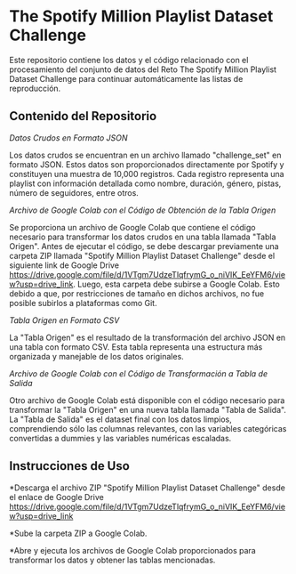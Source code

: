 # The Spotify Million Playlist Dataset Challenge

Este repositorio contiene los datos y el código relacionado con el procesamiento del conjunto de datos del Reto The Spotify Million Playlist Dataset Challenge para continuar automáticamente las listas de reproducción. 

## Contenido del Repositorio
*Datos Crudos en Formato JSON*

Los datos crudos se encuentran en un archivo llamado "challenge_set" en formato JSON.
Estos datos son proporcionados directamente por Spotify y constituyen una muestra de 10,000 registros. Cada registro representa una playlist con información detallada como nombre, duración, género, pistas, número de seguidores, entre otros.

*Archivo de Google Colab con el Código de Obtención de la Tabla Origen*

Se proporciona un archivo de Google Colab que contiene el código necesario para transformar los datos crudos en una tabla llamada "Tabla Origen".
Antes de ejecutar el código, se debe descargar previamente una carpeta ZIP llamada "Spotify Million Playlist Dataset Challenge" desde el siguiente link de Google Drive https://drive.google.com/file/d/1VTgm7UdzeTlqfrymG_o_niVIK_EeYFM6/view?usp=drive_link. Luego, esta carpeta debe subirse a Google Colab. Esto debido a que, por restricciones de tamaño en dichos archivos, no fue posible subirlos a plataformas como Git. 

*Tabla Origen en Formato CSV*

La "Tabla Origen" es el resultado de la transformación del  archivo JSON en una tabla con formato CSV.
Esta tabla representa una estructura más organizada y manejable de los datos originales.

*Archivo de Google Colab con el Código de Transformación a Tabla de Salida*

Otro archivo de Google Colab está disponible con el código necesario para transformar la "Tabla Origen" en una nueva tabla llamada "Tabla de Salida".
La "Tabla de Salida" es el dataset final con los datos limpios, comprendiendo sólo las columnas relevantes, con las variables categóricas convertidas a dummies y las variables numéricas escaladas.

## Instrucciones de Uso
*Descarga el archivo ZIP "Spotify Million Playlist Dataset Challenge" desde el enlace de Google Drive https://drive.google.com/file/d/1VTgm7UdzeTlqfrymG_o_niVIK_EeYFM6/view?usp=drive_link 

*Sube la carpeta ZIP a Google Colab.

*Abre y ejecuta los archivos de Google Colab proporcionados para transformar los datos y obtener las tablas mencionadas.


